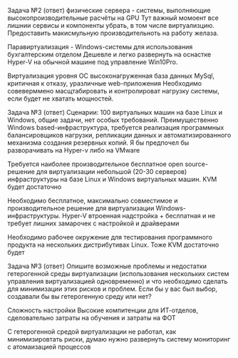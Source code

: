 Задача №2 (ответ) 
физические сервера - системы, выполняющие высокопроизводительные расчёты на GPU
Тут важный момоент все лишнии сервисы и компоненты убрать, в том числе виртуализцию. Предоставить макисмульную производительноть на работу желаза.

Паравиртуализация - Windows-системы для использования бухгалтерским отделом
Дешевле и легко развернуть на оснастке Hyper-V на обычной машине под управление Win10Pro.

Виртуализация уровня ОС высоконагруженная база данных MySql, критичная к отказу, уразличные web-приложения
Необходимо совеверммено масщтабировать и контролироват нагрузку системы, если будет не хватать мощностей. 

Задача №3 (ответ) 
Сценарии:
100 виртуальных машин на базе Linux и Windows, общие задачи, нет особых требований. Преимущественно Windows based-инфраструктура, требуется реализация программных балансировщиков нагрузки, репликации данных и автоматизированного механизма создания резервных копий.
Я бы предпочел бы разворачивать на Hyper-v либо на VMware

Требуется наиболее производительное бесплатное open source-решение для виртуализации небольшой (20-30 серверов) инфраструктуры на базе Linux и Windows виртуальных машин.
KVM будет достаточно

Необходимо бесплатное, максимально совместимое и производительное решение для виртуализации Windows-инфраструктуры.
Hyper-V втроенная надстройка + беслпатная и не требует лишних замарочек с настройкой и драйверами 

Необходимо рабочее окружение для тестирования программного продукта на нескольких дистрибутивах Linux.
Тоже KVM достаточно будет 

Задача №3 (ответ)
Опишите возможные проблемы и недостатки гетерогенной среды виртуализации (использования нескольких систем управления виртуализацией одновременно) и что необходимо сделать для минимизации этих рисков и проблем. Если бы у вас был выбор, создавали бы вы гетерогенную среду или нет?

Сложность настройки
Высокие компитенции для ИТ-отделов, сделовательно затраты на обучения и затраты на ФОТ

С гетерогенной средой виртуализации не работал, как минимизировтать риски, думаю нужно развернуть систему мониторинг с атомаизацией процессов


